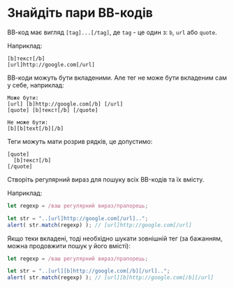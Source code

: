 # Знайдіть пари ВВ-кодів

ВВ-код має вигляд `[tag]...[/tag]`, де `tag` - це один з: `b`, `url` або `quote`.

Наприклад:
```
[b]текст[/b]
[url]http://google.com[/url]
```

ВВ-коди можуть бути вкладеними. Але тег не може бути вкладеним сам у себе, наприклад:

```
Може бути:
[url] [b]http://google.com[/b] [/url]
[quote] [b]текст[/b] [/quote]

Не може бути:
[b][b]text[/b][/b]
```

Теги можуть мати розрив рядків, це допустимо:

```
[quote]
  [b]текст[/b]
[/quote]
```

Створіть регулярний вираз для пошуку всіх BB-кодів та їх вмісту.

Наприклад:

```js
let regexp = /ваш регулярний вираз/прапорець;

let str = "..[url]http://google.com[/url]..";
alert( str.match(regexp) ); // [url]http://google.com[/url]
```

Якщо теки вкладені, тоді необхідно шукати зовнішній тег (за бажанням, можна продовжити пошук у його вмісті):

```js
let regexp = /ваш регулярний вираз/прапорець;

let str = "..[url][b]http://google.com[/b][/url]..";
alert( str.match(regexp) ); // [url][b]http://google.com[/b][/url]
```
